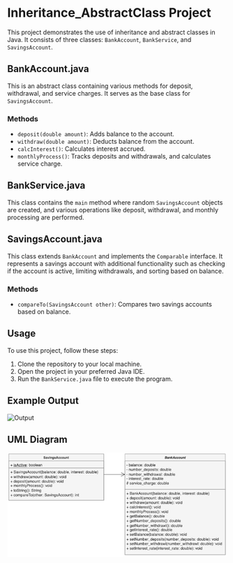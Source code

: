 # Inheritance_AbstractClass Project

This project demonstrates the use of inheritance and abstract classes in Java. It consists of three classes: `BankAccount`, `BankService`, and `SavingsAccount`.

## BankAccount.java

This is an abstract class containing various methods for deposit, withdrawal, and service charges. It serves as the base class for `SavingsAccount`.

### Methods

- `deposit(double amount)`: Adds balance to the account.
- `withdraw(double amount)`: Deducts balance from the account.
- `calcInterest()`: Calculates interest accrued.
- `monthlyProcess()`: Tracks deposits and withdrawals, and calculates service charge.

## BankService.java

This class contains the `main` method where random `SavingsAccount` objects are created, and various operations like deposit, withdrawal, and monthly processing are performed.

## SavingsAccount.java

This class extends `BankAccount` and implements the `Comparable` interface. It represents a savings account with additional functionality such as checking if the account is active, limiting withdrawals, and sorting based on balance.

### Methods

- `compareTo(SavingsAccount other)`: Compares two savings accounts based on balance.

## Usage

To use this project, follow these steps:

1. Clone the repository to your local machine.
2. Open the project in your preferred Java IDE.
3. Run the `BankService.java` file to execute the program.

## Example Output
![Output](images/Screenshot%202024-04-05%20at%205.11.12 PM.png)

## UML Diagram
![uml diagram](images/uml.jpg)